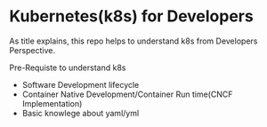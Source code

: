 # Kubernetes(k8s) for Developers

As title explains, this repo helps to understand k8s from Developers Perspective.

Pre-Requiste to understand k8s
  - Software Development lifecycle
  - Container Native Development/Container Run time(CNCF Implementation)
  - Basic knowlege about yaml/yml